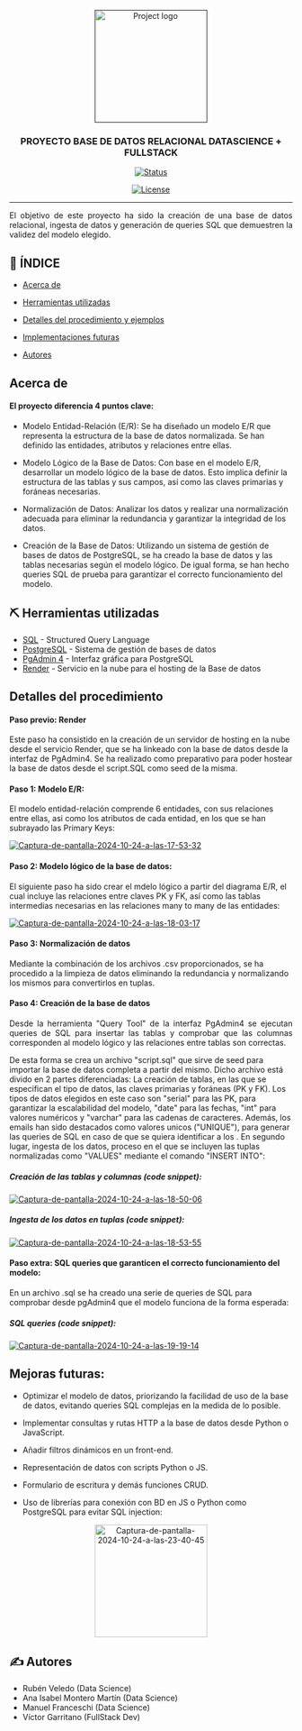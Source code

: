 <p align="center">
  <a href="" rel="noopener">
 <img width=200px height=200px src="https://www.sevillaemprendedora.org/wp-content/uploads/2024/03/The-Bridge.png" alt="Project logo"></a>
</p>

<h3 align="center">PROYECTO BASE DE DATOS RELACIONAL DATASCIENCE + FULLSTACK</h3>

<div align="center">

[![Status](https://img.shields.io/badge/status-active-success.svg)]()

[![License](https://img.shields.io/badge/license-MIT-blue.svg)](/LICENSE)

</div>

---

<p align="justify"> El objetivo de este proyecto ha sido la creación de una base de datos relacional, ingesta de datos y generación de queries SQL que demuestren la validez del modelo elegido.
    <br> 
</p>

## 📝 ÍNDICE

- [Acerca de](#about)
- [Herramientas utilizadas](#built_using)
- [Detalles del procedimiento y ejemplos](#detalles)
- [Implementaciones futuras](#implementacionesf)

- [Autores](#authors)


##  Acerca de <a name = "about"></a>
#### El proyecto diferencia 4 puntos clave:
<p align="justify">

- Modelo Entidad-Relación (E/R): Se ha diseñado un modelo E/R que representa la estructura de la base de datos normalizada. Se han definido las entidades, atributos y relaciones entre ellas.

- Modelo Lógico de la Base de Datos: Con base en el modelo E/R, desarrollar un modelo lógico de la base de datos. Esto implica definir la estructura de las tablas y sus campos, así como las claves primarias y foráneas necesarias.

- Normalización de Datos: Analizar los datos y realizar una normalización adecuada para eliminar la redundancia y garantizar la integridad de los datos.

- Creación de la Base de Datos: Utilizando un sistema de gestión de bases de datos de PostgreSQL, se ha creado la base de datos y las tablas necesarias según el modelo lógico. De igual forma, se han hecho queries SQL de prueba para garantizar el correcto funcionamiento del modelo.

</p>



## ⛏️ Herramientas utilizadas <a name = "built_using"></a>

- [SQL](https://www.w3schools.com/sql/sql_intro.asp) - Structured Query Language
- [PostgreSQL](https://www.postgresql.org/) - Sistema de gestión de bases de datos
- [PgAdmin 4](https://www.pgadmin.org/download/pgadmin-4-windows/) - Interfaz gráfica para PostgreSQL
- [Render](https://render.com/) - Servicio en la nube para el hosting de la Base de datos

## Detalles del procedimiento <a name = "detalles"></a>
#### Paso previo: Render
Este paso ha consistido en la creación de un servidor de hosting en la nube desde el servicio Render, que se ha linkeado con la base de datos desde la interfaz de PgAdmin4. Se ha realizado como preparativo para poder hostear la base de datos desde el script.SQL como seed de la misma.
#### Paso 1: Modelo E/R:

El modelo entidad-relación comprende 6 entidades, con sus relaciones entre ellas, asi como los atributos de cada entidad, en los que se han subrayado las Primary Keys:

<a href="https://ibb.co/tpTcT72"><img src="https://i.ibb.co/Jjw2wfp/Captura-de-pantalla-2024-10-24-a-las-17-53-32.png" alt="Captura-de-pantalla-2024-10-24-a-las-17-53-32" border="0"></a>

#### Paso 2: Modelo lógico de la base de datos:
El siguiente paso ha sido crear el mdelo lógico a partir del diagrama E/R, el cual incluye las relaciones entre claves PK y FK, así como las tablas intermedias necesarias en las relaciones many to many de las entidades:

<a href="https://ibb.co/61pbQGw"><img src="https://i.ibb.co/gPXwYQ9/Captura-de-pantalla-2024-10-24-a-las-18-03-17.png" alt="Captura-de-pantalla-2024-10-24-a-las-18-03-17" border="0"></a>

#### Paso 3: Normalización de datos
Mediante la combinación de los archivos .csv proporcionados, se ha procedido a la limpieza de datos eliminando la redundancia y normalizando los mismos para convertirlos en tuplas. 
#### Paso 4: Creación de la base de datos
<p align="justify">
Desde la herramienta "Query Tool" de la interfaz PgAdmin4 se ejecutan queries de SQL para insertar las tablas y comprobar que las columnas corresponden al modelo lógico y las relaciones entre tablas son correctas.

De esta forma se crea un archivo "script.sql" que sirve de seed para importar la base de datos completa a partir del mismo. Dicho archivo está divido en 2 partes diferenciadas: La creación de tablas, en las que se especifican el tipo de datos, las claves primarias y foráneas (PK y FK). Los tipos de datos elegidos en este caso son "serial" para las PK, para garantizar la escalabilidad del modelo, "date" para las fechas, "int" para valores numéricos y "varchar" para las cadenas de caracteres. Además, los emails han sido destacados como valores unicos ("UNIQUE"), para generar las queries de SQL en caso de que se quiera identificar a los . En segundo lugar, ingesta de los datos, proceso en el que se incluyen las tuplas normalizadas como "VALUES" mediante el comando "INSERT INTO":
</p>

##### Creación de las tablas y columnas (code snippet):
<a href="https://ibb.co/TWYRQFK"><img src="https://i.ibb.co/VwJDFPH/Captura-de-pantalla-2024-10-24-a-las-18-50-06.png" alt="Captura-de-pantalla-2024-10-24-a-las-18-50-06" border="0"></a>

##### Ingesta de los datos en tuplas (code snippet):
<a href="https://ibb.co/jVbLVsZ"><img src="https://i.ibb.co/TKYHKdq/Captura-de-pantalla-2024-10-24-a-las-18-53-55.png" alt="Captura-de-pantalla-2024-10-24-a-las-18-53-55" border="0"></a>

#### Paso extra: SQL queries que garanticen el correcto funcionamiento del modelo:
En un archivo .sql se ha creado una serie de queries de SQL para comprobar desde pgAdmin4 que el modelo funciona de la forma esperada:
##### SQL queries (code snippet):
<a href="https://ibb.co/WWxw9PD"><img src="https://i.ibb.co/BVzxDr4/Captura-de-pantalla-2024-10-24-a-las-19-19-14.png" alt="Captura-de-pantalla-2024-10-24-a-las-19-19-14" border="0"></a>



## Mejoras futuras: <a name = "implementacionesf"></a>

- Optimizar el modelo de datos, priorizando la facilidad de uso de la base de datos, evitando queries SQL complejas en la medida de lo posible.

- Implementar consultas y rutas HTTP a la base de datos desde Python o JavaScript.

- Añadir filtros dinámicos en un front-end.

- Representación de datos con scripts Python o JS.

- Formulario de escritura y demás funciones CRUD.

- Uso de librerías para conexión con BD en JS o Python como PostgreSQL para evitar SQL injection:
<p align="center">
<a href="https://imgbb.com/"><img height=200px src="https://i.ibb.co/mFRHztx/Captura-de-pantalla-2024-10-24-a-las-23-40-45.png" alt="Captura-de-pantalla-2024-10-24-a-las-23-40-45" border="0"></a>
</p>






## ✍️ Autores <a name = "authors"></a>
- Rubén Veledo (Data Science)
- Ana Isabel Montero Martín (Data Science)
- Manuel Franceschi (Data Science)
- Víctor Garritano (FullStack Dev)
